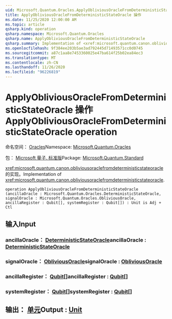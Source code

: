```yaml
---
uid: Microsoft.Quantum.Oracles.ApplyObliviousOracleFromDeterministicStateOracle
title: ApplyObliviousOracleFromDeterministicStateOracle 操作
ms.date: 11/25/2020 12:00:00 AM
ms.topic: article
qsharp.kind: operation
qsharp.namespace: Microsoft.Quantum.Oracles
qsharp.name: ApplyObliviousOracleFromDeterministicStateOracle
qsharp.summary: Implementation of <xref:microsoft.quantum.canon.obliviousoraclefromdeterministicstateoracle>.
ms.openlocfilehash: 9f384ee203b5ae3ad792445d71493571cc0d0745
ms.sourcegitcommit: a87c1aa8e7453360025e47ba614f25b02ea84ec3
ms.translationtype: MT
ms.contentlocale: zh-CN
ms.lasthandoff: 11/26/2020
ms.locfileid: "96226819"
---
```

# <a name="applyobliviousoraclefromdeterministicstateoracle-operation"></a><span data-ttu-id="b4d15-102">ApplyObliviousOracleFromDeterministicStateOracle 操作</span><span class="sxs-lookup"><span data-stu-id="b4d15-102">ApplyObliviousOracleFromDeterministicStateOracle operation</span></span>

<span data-ttu-id="b4d15-103">命名空间： [Oracles](xref:Microsoft.Quantum.Oracles)</span><span class="sxs-lookup"><span data-stu-id="b4d15-103">Namespace: [Microsoft.Quantum.Oracles](xref:Microsoft.Quantum.Oracles)</span></span>

<span data-ttu-id="b4d15-104">包： [Microsoft 量子. 标准版](https://nuget.org/packages/Microsoft.Quantum.Standard)</span><span class="sxs-lookup"><span data-stu-id="b4d15-104">Package: [Microsoft.Quantum.Standard](https://nuget.org/packages/Microsoft.Quantum.Standard)</span></span>


<span data-ttu-id="b4d15-105"><xref:microsoft.quantum.canon.obliviousoraclefromdeterministicstateoracle> 的实现。</span><span class="sxs-lookup"><span data-stu-id="b4d15-105">Implementation of <xref:microsoft.quantum.canon.obliviousoraclefromdeterministicstateoracle>.</span></span>

```qsharp
operation ApplyObliviousOracleFromDeterministicStateOracle (ancillaOracle : Microsoft.Quantum.Oracles.DeterministicStateOracle, signalOracle : Microsoft.Quantum.Oracles.ObliviousOracle, ancillaRegister : Qubit[], systemRegister : Qubit[]) : Unit is Adj + Ctl
```


## <a name="input"></a><span data-ttu-id="b4d15-106">输入</span><span class="sxs-lookup"><span data-stu-id="b4d15-106">Input</span></span>

### <a name="ancillaoracle--deterministicstateoracle"></a><span data-ttu-id="b4d15-107">ancillaOracle： [DeterministicStateOracle](xref:Microsoft.Quantum.Oracles.DeterministicStateOracle)</span><span class="sxs-lookup"><span data-stu-id="b4d15-107">ancillaOracle : [DeterministicStateOracle](xref:Microsoft.Quantum.Oracles.DeterministicStateOracle)</span></span>




### <a name="signaloracle--obliviousoracle"></a><span data-ttu-id="b4d15-108">signalOracle： [ObliviousOracle](xref:Microsoft.Quantum.Oracles.ObliviousOracle)</span><span class="sxs-lookup"><span data-stu-id="b4d15-108">signalOracle : [ObliviousOracle](xref:Microsoft.Quantum.Oracles.ObliviousOracle)</span></span>




### <a name="ancillaregister--qubit"></a><span data-ttu-id="b4d15-109">ancillaRegister： [Qubit](xref:microsoft.quantum.lang-ref.qubit)[]</span><span class="sxs-lookup"><span data-stu-id="b4d15-109">ancillaRegister : [Qubit](xref:microsoft.quantum.lang-ref.qubit)[]</span></span>




### <a name="systemregister--qubit"></a><span data-ttu-id="b4d15-110">systemRegister： [Qubit](xref:microsoft.quantum.lang-ref.qubit)[]</span><span class="sxs-lookup"><span data-stu-id="b4d15-110">systemRegister : [Qubit](xref:microsoft.quantum.lang-ref.qubit)[]</span></span>





## <a name="output--unit"></a><span data-ttu-id="b4d15-111">输出： [单元](xref:microsoft.quantum.lang-ref.unit)</span><span class="sxs-lookup"><span data-stu-id="b4d15-111">Output : [Unit](xref:microsoft.quantum.lang-ref.unit)</span></span>

